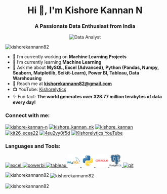 <h1 align="center">Hi 👋, I'm Kishore Kannan N</h1>
<h3 align="center">A Passionate Data Enthusiast from India</h3>
<p align="center">
  <img alt="Data Analyst" width="400" src="https://capturly.com/blog/wp-content/uploads/2018/02/Data-Website-Analytics.gif">
</p>

<p align="left"> <img src="https://komarev.com/ghpvc/?username=kishorekannann82&label=Profile%20views&color=0e75b6&style=flat" alt="kishorekannann82" /> </p>

- 🔧 I’m currently working on **Machine Learning Projects**
- 🌟 I’m currently learning **Machine Learning**
- 💬 Ask me about **MySQL, Excel (Advanced), Python (Pandas, Numpy, Seaborn, Matplotlib, Scikit-Learn), Power BI, Tableau, Data Warehousing**
- 💌 Reach me at **kishorekannann82@gmail.com**
- 📺 YouTube: [Kishorelytics](https://www.youtube.com/@Kishorelytics)
- ✨ Fun fact: **The world generates over 328.77 million terabytes of data every day!**

<h3 align="left">Connect with me:</h3>
<p align="left">
<a href="https://www.linkedin.com/in/kishore-kannan-n-/" target="blank"><img align="center" src="https://raw.githubusercontent.com/rahuldkjain/github-profile-readme-generator/master/src/images/icons/Social/linked-in-alt.svg" alt="kishore-kannan-n" height="30" width="40" /></a>
<a href="https://instagram.com/kishore_kannan_nk" target="blank"><img align="center" src="https://raw.githubusercontent.com/rahuldkjain/github-profile-readme-generator/master/src/images/icons/Social/instagram.svg" alt="kishore_kannan_nk" height="30" width="40" /></a>
<a href="https://www.codechef.com/users/kishore_kannan" target="blank"><img align="center" src="https://cdn.jsdelivr.net/npm/simple-icons@3.1.0/icons/codechef.svg" alt="kishore_kannan" height="30" width="40" /></a>
<a href="https://www.hackerrank.com/kit26_ecea22" target="blank"><img align="center" src="https://raw.githubusercontent.com/rahuldkjain/github-profile-readme-generator/master/src/images/icons/Social/hackerrank.svg" alt="kit26_ecea22" height="30" width="40" /></a>
<a href="https://www.leetcode.com/4eu2vy0f5d" target="blank"><img align="center" src="https://raw.githubusercontent.com/rahuldkjain/github-profile-readme-generator/master/src/images/icons/Social/leet-code.svg" alt="4eu2vy0f5d" height="30" width="40" /></a>
<a href="https://www.youtube.com/@Kishorelytics" target="blank"><img align="center" src="https://cdn-icons-png.flaticon.com/512/1384/1384060.png" alt="Kishorelytics YouTube" height="30" width="40" /></a>
</p>

<h3 align="left">Languages and Tools:</h3>
<p align="left">
  <a href="https://www.microsoft.com/en-us/microsoft-365/excel" target="_blank" rel="noreferrer"> <img src="https://upload.wikimedia.org/wikipedia/commons/8/86/Microsoft_Excel_2013-2019_logo.svg" alt="excel" width="40" height="40"/> </a>
  <a href="https://powerbi.microsoft.com/" target="_blank" rel="noreferrer"> <img src="https://upload.wikimedia.org/wikipedia/commons/c/cf/New_Power_BI_Logo.svg" alt="powerbi" width="40" height="40"/> </a>
  <a href="https://www.tableau.com/" target="_blank" rel="noreferrer"> <img src="https://upload.wikimedia.org/wikipedia/commons/4/4b/Tableau_Logo.png" alt="tableau" width="40" height="40"/> </a>
  <a href="https://www.mysql.com/" target="_blank" rel="noreferrer"> <img src="https://raw.githubusercontent.com/devicons/devicon/master/icons/mysql/mysql-original-wordmark.svg" alt="mysql" width="40" height="40"/> </a>
  <a href="https://www.python.org" target="_blank" rel="noreferrer"> <img src="https://raw.githubusercontent.com/devicons/devicon/master/icons/python/python-original.svg" alt="python" width="40" height="40"/> </a>
  <a href="https://www.oracle.com/" target="_blank" rel="noreferrer"> <img src="https://raw.githubusercontent.com/devicons/devicon/master/icons/oracle/oracle-original.svg" alt="oracle" width="40" height="40"/> </a>
  <a href="https://www.postgresql.org" target="_blank" rel="noreferrer"> <img src="https://raw.githubusercontent.com/devicons/devicon/master/icons/postgresql/postgresql-original-wordmark.svg" alt="postgresql" width="40" height="40"/> </a>
  <a href="https://git-scm.com/" target="_blank" rel="noreferrer"> <img src="https://www.vectorlogo.zone/logos/git-scm/git-scm-icon.svg" alt="git" width="40" height="40"/> </a>
</p>

<p><img align="left" src="https://github-readme-stats.vercel.app/api/top-langs?username=kishorekannann82&show_icons=true&locale=en&layout=compact" alt="kishorekannann82" /></p>
<p>&nbsp;<img align="center" src="https://github-readme-stats.vercel.app/api?username=kishorekannann82&show_icons=true&locale=en" alt="kishorekannann82" /></p>
<p><img align="center" src="https://github-readme-streak-stats.herokuapp.com/?user=kishorekannann82&" alt="kishorekannann82" /></p>
